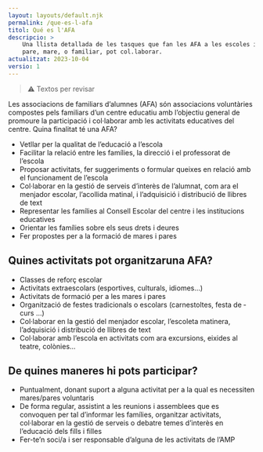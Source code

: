 ```yaml
---
layout: layouts/default.njk
permalink: /que-es-l-afa
titol: Qué es l'AFA
descripcio: >
    Una llista detallada de les tasques que fan les AFA a les escoles i com qualsevol
    pare, mare, o familiar, pot col.laborar.
actualitzat: 2023-10-04
versio: 1
---
```


> ⚠ Textos per revisar

Les associacions de familiars d’alumnes (AFA) són associacions voluntàries compostes pels familiars d’un centre educatiu amb l’objectiu general de promoure la participació i col·laborar amb les activitats educatives del centre.
Quina finalitat té una AFA?

* Vetllar per la qualitat de l’educació a l’escola
* Facilitar la relació entre les famílies, la direcció i el professorat de l’escola
* Proposar activitats, fer suggeriments o formular queixes en relació amb el funcionament de l’escola
* Col·laborar en la gestió de serveis d’interès de l’alumnat, com ara el menjador escolar, l’acollida matinal, i l’adquisició i distribució de llibres de text
* Representar les famílies al Consell Escolar del centre i les institucions educatives
* Orientar les famílies sobre els seus drets i deures
* Fer propostes per a la formació de mares i pares

## Quines activitats pot organitzaruna AFA?

* Classes de reforç escolar
* Activitats extraescolars (esportives, culturals, idiomes…)
* Activitats de formació per a les mares i pares
* Organització de festes tradicionals o escolars (carnestoltes, festa de ­curs …)
* Col·laborar en la gestió del menjador escolar, l’escoleta matinera, l’adquisició i distribució de llibres de text
* Col·laborar amb l’escola en activitats com ara excursions, eixides al teatre, colònies…

## De quines maneres hi pots participar?

* Puntualment, donant suport a alguna activitat per a la qual es necessiten mares/pares voluntaris
* De forma regular, assistint a les reunions i assemblees que es convoquen per tal d’informar les famílies, organitzar activitats, col·laborar en la gestió de serveis o debatre temes d’interès en l’educació dels fills i filles
* Fer-te’n soci/a i ser responsable d’alguna de les activitats de l’AMP
